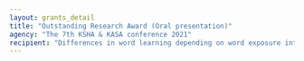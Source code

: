 ```yaml
---
layout: grants_detail
title: "Outstanding Research Award (Oral presentation)"
agency: "The 7th KSHA & KASA conference 2021"
recipient: "Differences in word learning depending on word exposure intensity during book reading intervention and related factors for word-learning in children with and without language delay. Kim, S. Y., Song, E., Han, J. Y., Yang, Y. H., Kim, S. Y., Kang, M. J., Kim, J. W., Cho, Y, R., & Yim, D."
---
```

